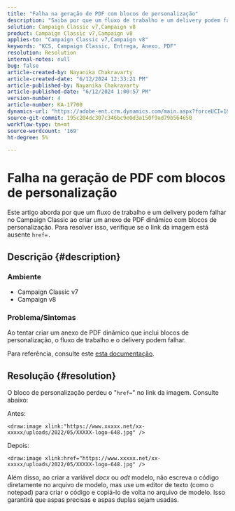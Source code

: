 ```yaml
---
title: "Falha na geração de PDF com blocos de personalização"
description: "Saiba por que um fluxo de trabalho e um delivery podem falhar no Campaign Classic ao criar um anexo de PDF dinâmico com blocos de personalização."
solution: Campaign Classic v7,Campaign v8
product: Campaign Classic v7,Campaign v8
applies-to: "Campaign Classic v7,Campaign v8"
keywords: "KCS, Campaign Classic, Entrega, Anexo, PDF"
resolution: Resolution
internal-notes: null
bug: false
article-created-by: Nayanika Chakravarty
article-created-date: "6/12/2024 12:33:21 PM"
article-published-by: Nayanika Chakravarty
article-published-date: "6/12/2024 1:00:57 PM"
version-number: 4
article-number: KA-17700
dynamics-url: "https://adobe-ent.crm.dynamics.com/main.aspx?forceUCI=1&pagetype=entityrecord&etn=knowledgearticle&id=0328b4ee-b728-ef11-840b-6045bd0065b6"
source-git-commit: 195c204dc307c346bc9e0d3a150f9ad79b564650
workflow-type: tm+mt
source-wordcount: '169'
ht-degree: 5%

---
```


# Falha na geração de PDF com blocos de personalização


Este artigo aborda por que um fluxo de trabalho e um delivery podem falhar no Campaign Classic ao criar um anexo de PDF dinâmico com blocos de personalização. Para resolver isso, verifique se o link da imagem está ausente `href=.`

## Descrição {#description}


### <b>Ambiente</b>

- Campaign Classic v7
- Campaign v8


### <b>Problema/Sintomas</b>

Ao tentar criar um anexo de PDF dinâmico que inclui blocos de personalização, o fluxo de trabalho e o delivery podem falhar.

Para referência, consulte este [esta documentação](https://experienceleague.adobe.com/docs/campaign-classic/using/sending-messages/personalizing-deliveries/generating-personalized-pdf-documents.html?lang=en).


## Resolução {#resolution}


O bloco de personalização perdeu o &quot;`href=`&quot; no link da imagem. Consulte abaixo:

Antes:

`<draw:image xlink:"https://www.xxxxx.net/xx-xxxxx/uploads/2022/05/XXXXX-logo-648.jpg" />`

Depois:

`<draw:image xlink:href="https://www.xxxxx.net/xx-xxxxx/uploads/2022/05/XXXXX-logo-648.jpg" />`

Além disso, ao criar a variável *docx* ou *odt* modelo, não escreva o código diretamente no arquivo de modelo, mas use um editor de texto (como o notepad) para criar o código e copiá-lo de volta no arquivo de modelo. Isso garantirá que aspas precisas e aspas duplas sejam usadas.
